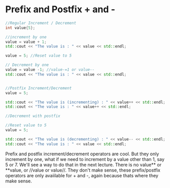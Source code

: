# Prefix and Postfix + and -

```cpp
//Regular Increment / Decrement
int value{5};

//increment by one
value = value + 1;
std::cout << "The value is : " << value << std::endl;

value = 5; //Reset value to 5

// Decrement by one
value = value -1; //value-=1 or value--
std::cout << "The value is : " << value << std::endl;


//Postfix Increment/Decrement
value = 5;

std::cout << "The value is (incrementing) : " << value++ << std::endl;
std::cout << "The value is : " << value++ << std::endl;

//Decrement with postfix

//Reset value to 5
value = 5;

std::cout << "The value is (decrementing) : " << value-- << std::endl;
std::cout << "The value is : " << value << std::endl;
```
Prefix and postfix increment/decrement operators are cool.
But they only increment by one, what if we need to increment by a value other than 1, say 5 or 7. We'll see a way to do that in the next lecture.
There is no value** or **value, or //value or value//. They don't make sense, these prefix/postfix operators are only avaiilable for + and -, again because thats where they make sense.